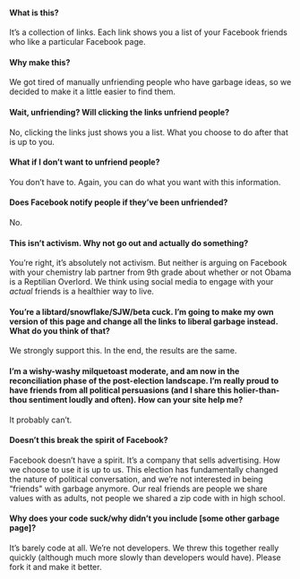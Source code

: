 #### What is this?
It’s a collection of links. Each link shows you a list of your Facebook friends who like a particular Facebook page.

#### Why make this?
We got tired of manually unfriending people who have garbage ideas, so we decided to make it a little easier to find them.

#### Wait, unfriending? Will clicking the links unfriend people?

No, clicking the links just shows you a list. What you choose to do after that is up to you.

#### What if I don’t want to unfriend people?

You don’t have to. Again, you can do what you want with this information.

#### Does Facebook notify people if they’ve been unfriended?

No.

#### This isn’t activism. Why not go out and actually do something?

You’re right, it’s absolutely not activism. But neither is arguing on Facebook with your chemistry lab partner from 9th grade about whether or not Obama is a Reptilian Overlord. We think using social media to engage with your *actual* friends is a healthier way to live.

#### You’re a libtard/snowflake/SJW/beta cuck. I’m going to make my own version of this page and change all the links to liberal garbage instead. What do you think of that?

We strongly support this. In the end, the results are the same.

#### I’m a wishy-washy milquetoast moderate, and am now in the reconciliation phase of the post-election landscape. I’m really proud to have friends from all political persuasions (and I share this holier-than-thou sentiment loudly and often). How can your site help me?

It probably can’t.



#### Doesn’t this break the spirit of Facebook?

Facebook doesn’t have a spirit. It’s a company that sells advertising. How we choose to use it is up to us. This election has fundamentally changed the nature of political conversation, and we’re not interested in being “friends" with garbage anymore. Our real friends are people we share values with as adults, not people we shared a zip code with in high school.


#### Why does your code suck/why didn’t you include [some other garbage page]?

It’s barely code at all. We’re not developers. We threw this together really quickly (although much more slowly than developers would have). Please fork it and make it better.
